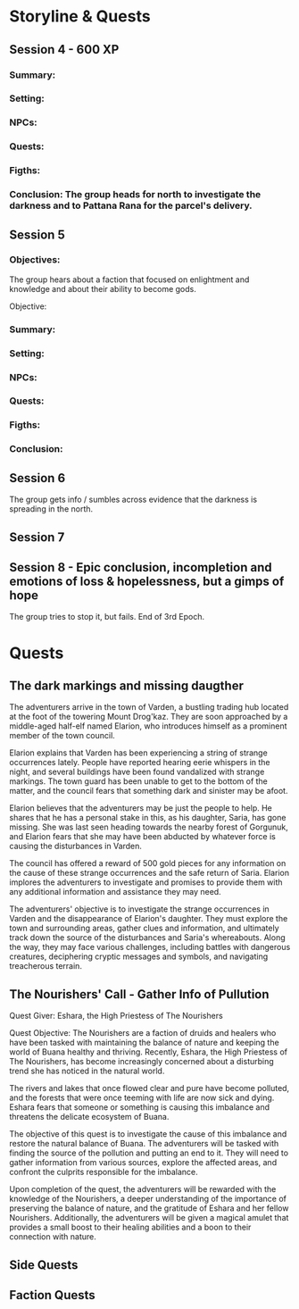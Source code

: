 # Storyline & Quests

## Session 4 - 600 XP
### Summary:
### Setting:
### NPCs:
### Quests:
### Figths:
### Conclusion: The group heads for north to investigate the darkness and to Pattana Rana for the parcel's delivery.

## Session 5
### Objectives:
The group hears about a faction that focused on enlightment and knowledge and about their ability to become gods.

Objective:
### Summary:
### Setting:
### NPCs:
### Quests:
### Figths:
### Conclusion:

## Session 6
The group gets info / sumbles across evidence that the darkness is spreading in the north.

## Session 7

## Session 8 - Epic conclusion, incompletion and emotions of loss & hopelessness, but a gimps of hope
The group tries to stop it, but fails. End of 3rd Epoch.

# Quests
## The dark markings and missing daugther
The adventurers arrive in the town of Varden, a bustling trading hub located at the foot of the towering Mount Drog'kaz. They are soon approached by a middle-aged half-elf named Elarion, who introduces himself as a prominent member of the town council.

Elarion explains that Varden has been experiencing a string of strange occurrences lately. People have reported hearing eerie whispers in the night, and several buildings have been found vandalized with strange markings. The town guard has been unable to get to the bottom of the matter, and the council fears that something dark and sinister may be afoot.

Elarion believes that the adventurers may be just the people to help. He shares that he has a personal stake in this, as his daughter, Saria, has gone missing. She was last seen heading towards the nearby forest of Gorgunuk, and Elarion fears that she may have been abducted by whatever force is causing the disturbances in Varden.

The council has offered a reward of 500 gold pieces for any information on the cause of these strange occurrences and the safe return of Saria. Elarion implores the adventurers to investigate and promises to provide them with any additional information and assistance they may need.

The adventurers' objective is to investigate the strange occurrences in Varden and the disappearance of Elarion's daughter. They must explore the town and surrounding areas, gather clues and information, and ultimately track down the source of the disturbances and Saria's whereabouts. Along the way, they may face various challenges, including battles with dangerous creatures, deciphering cryptic messages and symbols, and navigating treacherous terrain.

## The Nourishers' Call - Gather Info of Pullution
Quest Giver: Eshara, the High Priestess of The Nourishers

Quest Objective: The Nourishers are a faction of druids and healers who have been tasked with maintaining the balance of nature and keeping the world of Buana healthy and thriving. Recently, Eshara, the High Priestess of The Nourishers, has become increasingly concerned about a disturbing trend she has noticed in the natural world.

The rivers and lakes that once flowed clear and pure have become polluted, and the forests that were once teeming with life are now sick and dying. Eshara fears that someone or something is causing this imbalance and threatens the delicate ecosystem of Buana.

The objective of this quest is to investigate the cause of this imbalance and restore the natural balance of Buana. The adventurers will be tasked with finding the source of the pollution and putting an end to it. They will need to gather information from various sources, explore the affected areas, and confront the culprits responsible for the imbalance.

Upon completion of the quest, the adventurers will be rewarded with the knowledge of the Nourishers, a deeper understanding of the importance of preserving the balance of nature, and the gratitude of Eshara and her fellow Nourishers. Additionally, the adventurers will be given a magical amulet that provides a small boost to their healing abilities and a boon to their connection with nature.

## Side Quests

## Faction Quests